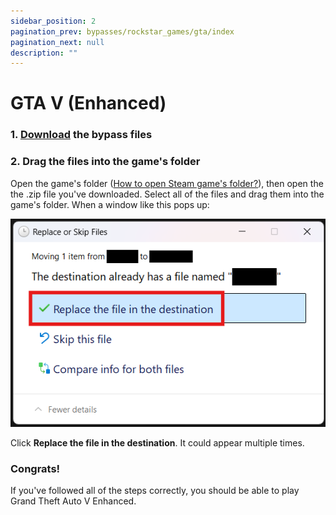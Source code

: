 ```yaml
---
sidebar_position: 2
pagination_prev: bypasses/rockstar_games/gta/index
pagination_next: null
description: ""
---
```


# GTA V (Enhanced)

### 1. [Download](https://i.sobakin.tech/api/files/download?objectName=cmh4y3oq40000pu09qh2eonah%2F1761923475616-SEPcMOEIU5qw.zip) the bypass files

### 2. Drag the files into the game's folder
Open the game's folder ([How to open Steam game's folder?](/extras/opening_a_steam_games_folder)), then open the the .zip file you've downloaded. Select all of the files and drag them into the game's folder. When a window like this pops up:

![](../../images/c3956f7a-c018-448b-9e02-973d28ed04c0-1.png)

Click **Replace the file in the destination**. It could appear multiple times.

### Congrats!
If you've followed all of the steps correctly, you should be able to play Grand Theft Auto V Enhanced.
